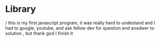 # Library
/ this is my first javascript program, it was really hard to undestand and I had to google, youtube, and ask fellow dev for question and ansdwer to solution , but thank god I finish it
